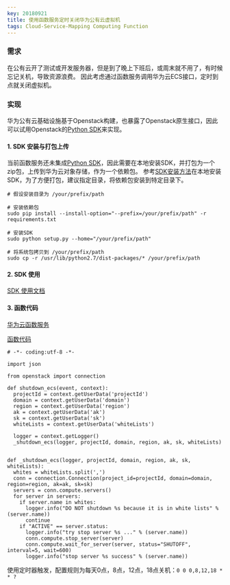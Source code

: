 ```yaml
---
key: 20180921
title: 使用函数服务定时关闭华为公有云虚拟机
tags: Cloud-Service-Mapping Computing Function
---
```


### 需求
在公有云开了测试或开发服务器，但是到了晚上下班后，或周末就不用了，有时候忘记关机，导致资源浪费。
因此考虑通过函数服务调用华为云ECS接口，定时到点就关闭虚拟机。
<!--more-->
### 实现
华为公有云基础设施基于Openstack构建，也暴露了Openstack原生接口，因此可以试用Openstack的[Python SDK](https://github.com/huaweicloudsdk/sdk-python)来实现。


#### 1. SDK 安装与打包上传
当前函数服务还未集成[Python SDK](https://github.com/huaweicloudsdk/sdk-python)，因此需要在本地安装SDK，并打包为一个zip包，上传到华为云对象存储，作为一个依赖包。
参考[SDK安装方法](https://support.huaweicloud.com/devg-sdk/zh-cn_topic_0070637133.html)在本地安装SDK，为了方便打包，建议指定目录，将依赖包安装到特定目录下。

```
# 假设安装目录为 /your/prefix/path

# 安装依赖包
sudo pip install --install-option="--prefix=/your/prefix/path" -r requirements.txt

# 安装SDK
sudo python setup.py --home="/your/prefix/path"

# 将系统包拷贝到 /your/prefix/path
sudo cp -r /usr/lib/python2.7/dist-packages/* /your/prefix/path

```

#### 2. SDK 使用
[SDK 使用文档](https://support.huaweicloud.com/devg-sdk/zh-cn_topic_0111241267.html)

#### 3. 函数代码

[华为云函数服务](https://www.huaweicloud.com/product/functiongraph.html)

[函数代码](/code/ecsmgmt.py)

```
# -*- coding:utf-8 -*-

import json

from openstack import connection

def shutdown_ecs(event, context):
  projectId = context.getUserData('projectId')
  domain = context.getUserData('domain')
  region = context.getUserData('region')
  ak = context.getUserData('ak')
  sk = context.getUserData('sk')
  whiteLists = context.getUserData('whiteLists')

  logger = context.getLogger()  
  _shutdown_ecs(logger, projectId, domain, region, ak, sk, whiteLists)


def _shutdown_ecs(logger, projectId, domain, region, ak, sk, whiteLists):
  whites = whiteLists.split(',')
  conn = connection.Connection(project_id=projectId, domain=domain, region=region, ak=ak, sk=sk) 
  servers = conn.compute.servers()
  for server in servers:
    if server.name in whites:
      logger.info("DO NOT shutdown %s because it is in white lists" % (server.name))
      continue
    if "ACTIVE" == server.status:
      logger.info("try stop server %s ..." % (server.name))
      conn.compute.stop_server(server)
      conn.compute.wait_for_server(server, status="SHUTOFF", interval=5, wait=600)
      logger.info("stop server %s success" % (server.name))

```

使用定时器触发，配置规则为每天0点，8点，12点，18点关机：```0 0 0,8,12,18 * * ?```